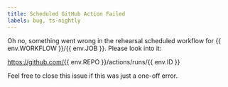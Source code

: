 ```yaml
---
title: Scheduled GitHub Action Failed
labels: bug, ts-nightly
---
```


Oh no, something went wrong in the rehearsal scheduled workflow for {{ env.WORKFLOW }}/{{ env.JOB }}.
Please look into it:

https://github.com/{{ env.REPO }}/actions/runs/{{ env.ID }}

Feel free to close this issue if this was just a one-off error.
